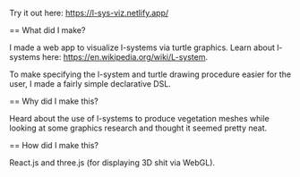 Try it out here: https://l-sys-viz.netlify.app/

== What did I make?

I made a web app to visualize l-systems via turtle graphics. Learn about l-systems here: https://en.wikipedia.org/wiki/L-system.

To make specifying the l-system and turtle drawing procedure easier for the user, I  made a fairly simple declarative DSL.  

== Why did I make this?

Heard about the use of l-systems to produce vegetation meshes while looking at some graphics research and thought it seemed pretty neat.

== How did I make this?

React.js and three.js (for displaying 3D shit via WebGL).